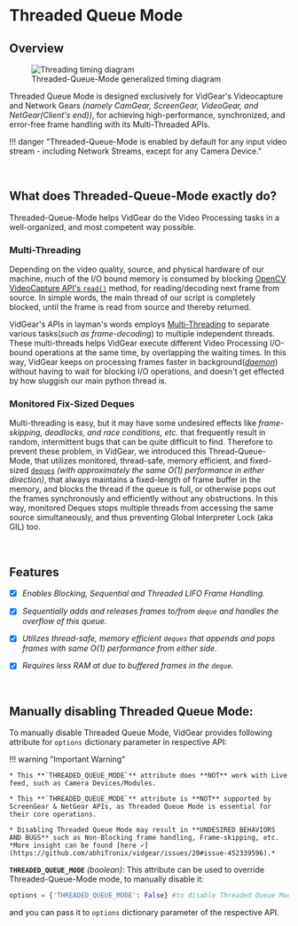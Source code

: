 
<!--
===============================================
vidgear library source-code is deployed under the Apache 2.0 License:

Copyright (c) 2019-2020 Abhishek Thakur(@abhiTronix) <abhi.una12@gmail.com>

Licensed under the Apache License, Version 2.0 (the "License");
you may not use this file except in compliance with the License.
You may obtain a copy of the License at

   http://www.apache.org/licenses/LICENSE-2.0

Unless required by applicable law or agreed to in writing, software
distributed under the License is distributed on an "AS IS" BASIS,
WITHOUT WARRANTIES OR CONDITIONS OF ANY KIND, either express or implied.
See the License for the specific language governing permissions and
limitations under the License.
===============================================
-->

# Threaded Queue Mode

## Overview

<figure>
  <img src="../../assets/images/tqm.webp" alt="Threading timing diagram"/>
  <figcaption>Threaded-Queue-Mode generalized timing diagram</figcaption>
</figure>

Threaded Queue Mode is designed exclusively for VidGear's Videocapture and Network Gears _(namely CamGear, ScreenGear, VideoGear, and NetGear(Client's end))_, for achieving high-performance, synchronized, and error-free frame handling with its Multi-Threaded APIs. 


!!! danger "Threaded-Queue-Mode is enabled by default for any input video stream - including Network Streams, except for any Camera Device."

&nbsp; 

## What does Threaded-Queue-Mode exactly do?


Threaded-Queue-Mode helps VidGear do the Video Processing tasks in a well-organized, and most competent way possible. 

### Multi-Threading

Depending on the video quality, source, and physical hardware of our machine, much of the I/O bound memory is consumed by blocking [OpenCV VideoCapture API's `read()`](https://docs.opencv.org/master/d8/dfe/classcv_1_1VideoCapture.html#a473055e77dd7faa4d26d686226b292c1) method, for reading/decoding next frame from source. In simple words, the main thread of our script is completely blocked, until the frame is read from source and thereby returned.

VidGear's APIs in layman's words employs [Multi-Threading](https://docs.python.org/3/library/threading.html) to separate various tasks(_such as frame-decoding_) to multiple independent threads. These multi-threads helps VidGear execute different Video Processing I/O-bound operations at the same time, by overlapping the waiting times. In this way, VidGear keeps on processing frames faster in background([_daemon_](https://en.wikipedia.org/wiki/Daemon_(computing))) without having to wait for blocking I/O operations, and doesn't get effected by how sluggish our main python thread is.

### Monitored Fix-Sized Deques

Multi-threading is easy, but it may have some undesired effects like _frame-skipping, deadlocks, and race conditions, etc._ that frequently result in random, intermittent bugs that can be quite difficult to find. Therefore to prevent these problem, in VidGear, we introduced this Thread-Queue-Mode, that utilizes monitored, thread-safe, memory efficient, and fixed-sized [`deques`](https://docs.python.org/3.8/library/collections.html#collections.deque) _(with approximately the same O(1) performance in either direction)_, that always maintains a fixed-length of frame buffer in the memory, and blocks the thread if the queue is full, or otherwise pops out the frames synchronously and efficiently without any obstructions. In this way, monitored Deques stops multiple threads from accessing the same source simultaneously, and thus preventing Global Interpreter Lock (aka GIL) too.


&nbsp; 

## Features

- [x] _Enables Blocking, Sequential and Threaded LIFO Frame Handling._

- [x] _Sequentially adds and releases frames to/from `deque` and handles the overflow of this queue._

- [x] _Utilizes thread-safe, memory efficient `deques` that appends and pops frames with same O(1) performance from either side._

- [x] _Requires less RAM at due to buffered frames in the `deque`._


&nbsp;


## Manually disabling Threaded Queue Mode:

To manually disable Threaded Queue Mode, VidGear provides following attribute for `options` dictionary parameter in respective API:  

!!! warning "Important Warning"

	* This **`THREADED_QUEUE_MODE`** attribute does **NOT** work with Live feed, such as Camera Devices/Modules.

	* This **`THREADED_QUEUE_MODE`** attribute is **NOT** supported by ScreenGear & NetGear APIs, as Threaded Queue Mode is essential for their core operations.

	* Disabling Threaded Queue Mode may result in **UNDESIRED BEHAVIORS AND BUGS** such as Non-Blocking frame handling, Frame-skipping, etc. *More insight can be found [here ➶](https://github.com/abhiTronix/vidgear/issues/20#issue-452339596).*


**`THREADED_QUEUE_MODE`** _(boolean)_: This attribute can be used to override Threaded-Queue-Mode mode, to manually disable it:

```python
options = {'THREADED_QUEUE_MODE': False} #to disable Threaded Queue Mode. 
```

and you can pass it to `options` dictionary parameter of the respective API.

&nbsp; 